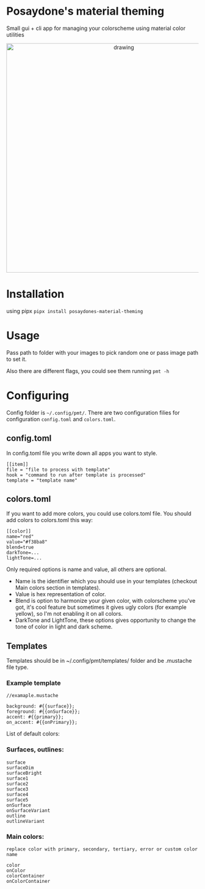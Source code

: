 # Posaydone's material theming
Small gui + cli app for managing your colorscheme using material color utilities

<p align="center">
  <img src="https://github.com/PoSayDone/pmt/assets/29358657/b86ba512-b505-4820-a08e-fb0e48ec8054" alt="drawing" width="600"/>
</p>

# Installation

using pipx
`pipx install posaydones-material-theming`

# Usage

Pass path to folder with your images to pick random one or pass image path to set it.

Also there are different flags, you could see them running `pmt -h`

# Configuring

Config folder is `~/.config/pmt/`. There are two configuration filies for configuration `config.toml` and `colors.toml`.

## config.toml

In config.toml file you write down all apps you want to style.

```
[[item]]
file = "file to process with template"
hook = "command to run after template is processed"
template = "template name"
```

## colors.toml

If you want to add more colors, you could use colors.toml file. You should add colors to colors.toml this way:

```
[[color]]
name="red"
value="#f38ba8"
blend=true
darkTone=...
lightTone=...
```

Only required options is name and value, all others are optional.

* Name is the identifier which you should use in your templates (checkout Main colors section in templates). 
* Value is hex representation of color.
* Blend is option to harmonize your given color, with colorscheme you've got, it's cool feature but sometimes it gives ugly colors (for example yellow), so I'm not enabling it on all colors. 
* DarkTone and LightTone, these options gives opportunity to change the tone of color in light and dark scheme.


## Templates
Templates should be in ~/.config/pmt/templates/ folder and be .mustache file type.

### Example template

```
//examaple.mustache

background: #{{surface}};
foreground: #{{onSurface}};
accent: #{{primary}};
on_accent: #{{onPrimary}};
```


List of default colors:

### Surfaces, outlines:
```
surface
surfaceDim
surfaceBright
surface1
surface2
surface3
surface4
surface5
onSurface
onSurfaceVariant
outline
outlineVariant
```

### Main colors:
```
replace color with primary, secondary, tertiary, error or custom color name

color
onColor
colorContainer
onColorContainer
```
